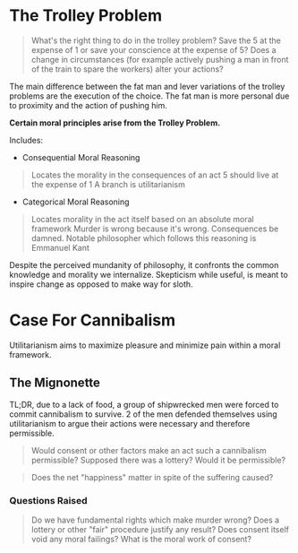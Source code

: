 # The Trolley Problem

> What's the right thing to do in the trolley problem? Save the 5 at the expense of 1 or save your conscience at the expense of 5? 
> Does a change in circumstances (for example actively pushing a man in front of the train to spare the workers) alter your actions?

The main difference between the fat man and lever variations of the trolley problems are the execution of the choice. The fat man is more personal due to proximity and the action of pushing him. 

**Certain moral principles arise from the Trolley Problem.**

Includes:
- Consequential Moral Reasoning
> Locates the morality in the consequences of an act
> 5 should live at the expense of 1
> A branch is utilitarianism
- Categorical Moral Reasoning
> Locates morality in the act itself based on an absolute moral framework
> Murder is wrong because it's wrong. Consequences be damned.
> Notable philosopher which follows this reasoning is Emmanuel Kant 

Despite the perceived mundanity of philosophy, it confronts the common knowledge and morality we internalize. Skepticism while useful, is meant to inspire change as opposed to make way for sloth.

# Case For Cannibalism

Utilitarianism aims to maximize pleasure and minimize pain within a moral framework.

## The Mignonette

TL;DR, due to a lack of food, a group of shipwrecked men were forced to commit cannibalism to survive. 2 of the men defended themselves using utilitarianism to argue their actions were necessary and therefore permissible.

> Would consent or other factors make an act such a cannibalism permissible?
		Supposed there was a lottery? Would it be permissible?

> Does the net "happiness" matter in spite of the suffering caused?

### Questions Raised

> Do we have fundamental rights which make murder wrong?
> Does a lottery or other "fair" procedure justify any result?
> Does consent itself void any moral failings?
> What is the moral work of consent?